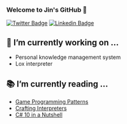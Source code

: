### Welcome to Jin's GitHub 👋

[![Twitter Badge](https://img.shields.io/badge/-Twitter-1877f2?style=flat-square&logo=twitter&logoColor=white&link=https://twitter.com/_jinyeom/)](https://twitter.com/_jinyeom/)
[![Linkedin Badge](https://img.shields.io/badge/-LinkedIn-blue?style=flat-square&logo=Linkedin&logoColor=white&link=https://www.linkedin.com/in/jinseok-yeom-510157125/)](https://www.linkedin.com/in/jinseok-yeom-510157125/)

<!--
[![Jin's github stats](https://github-readme-stats.vercel.app/api?username=jinyeom)](https://github.com/anuraghazra/github-readme-stats)
-->
<!--
**jinyeom/jinyeom** is a ✨ _special_ ✨ repository because its `README.md` (this file) appears on your GitHub profile.

Here are some ideas to get you started:

- 🔭 I’m currently working on ...
- 🌱 I’m currently learning ...
- 👯 I’m looking to collaborate on ...
- 🤔 I’m looking for help with ...
- 💬 Ask me about ...
- 📫 How to reach me: ...
- 😄 Pronouns: ...
- ⚡ Fun fact: ...
-->

## 🔭 I’m currently working on ...
- Personal knowledge management system
- Lox interpreter

## 📚 I’m currently reading ...
- [Game Programming Patterns](https://gameprogrammingpatterns.com/)
- [Crafting Interpreters](https://craftinginterpreters.com/)
- [C# 10 in a Nutshell](https://www.albahari.com/nutshell/)

